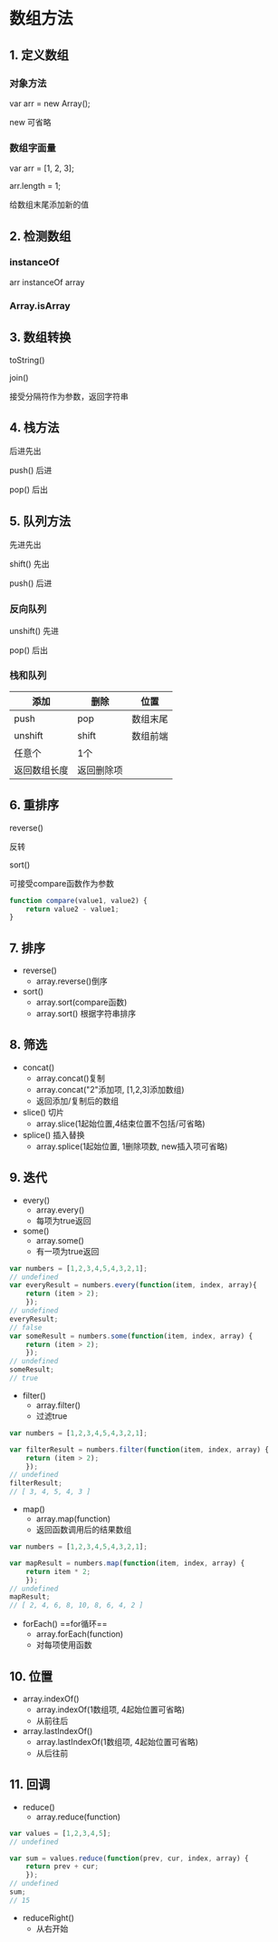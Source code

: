 # 数组方法

## 1. 定义数组

### 对象方法

var arr = new Array();

new 可省略

### 数组字面量

var arr = [1, 2, 3];

arr.length = 1;

给数组末尾添加新的值

## 2. 检测数组

### instanceOf

arr instanceOf array

### Array.isArray 

## 3. 数组转换

toString()

join()

接受分隔符作为参数，返回字符串

## 4. 栈方法

后进先出

push() 后进

pop() 后出

## 5. 队列方法

先进先出

shift() 先出

push() 后进

### 反向队列

unshift() 先进

pop() 后出

### 栈和队列

| 添加         | 删除       | 位置     |
| ------------ | ---------- | -------- |
| push         | pop        | 数组末尾 |
| unshift      | shift      | 数组前端 |
| 任意个       | 1个        |          |
| 返回数组长度 | 返回删除项 |          |



## 6. 重排序

reverse()

反转

sort()

可接受compare函数作为参数

```js
function compare(value1, value2) {
    return value2 - value1;
}
```


## 7. 排序

- reverse()
    - array.reverse()倒序
- sort()
    - array.sort(compare函数)
    - array.sort() 根据字符串排序

## 8. 筛选

- concat()
    - array.concat()复制
    - array.concat("2"添加项, [1,2,3]添加数组)
    - 返回添加/复制后的数组
- slice() 切片
    - array.slice(1起始位置,4结束位置不包括/可省略) 
- splice() 插入替换
    - array.splice(1起始位置, 1删除项数, new插入项可省略)


## 9. 迭代

- every() 
    - array.every() 
    - 每项为true返回
- some()
    - array.some()
    - 有一项为true返回

```javascript
var numbers = [1,2,3,4,5,4,3,2,1];
// undefined
var everyResult = numbers.every(function(item, index, array){
    return (item > 2);
    });
// undefined
everyResult;
// false
var someResult = numbers.some(function(item, index, array) {
    return (item > 2);
    });
// undefined
someResult;
// true
```


- filter()
    - array.filter()
    - 过滤true

```js
var numbers = [1,2,3,4,5,4,3,2,1];

var filterResult = numbers.filter(function(item, index, array) {
    return (item > 2);
    });
// undefined
filterResult;
// [ 3, 4, 5, 4, 3 ]
```


- map()
    - array.map(function)
    - 返回函数调用后的结果数组

```js
var numbers = [1,2,3,4,5,4,3,2,1];

var mapResult = numbers.map(function(item, index, array) {
    return item * 2;
    });
// undefined
mapResult;
// [ 2, 4, 6, 8, 10, 8, 6, 4, 2 ]
```

- forEach() ==for循环==
    - array.forEach(function)
    - 对每项使用函数


## 10. 位置

- array.indexOf()
    - array.indexOf(1数组项, 4起始位置可省略)
    - 从前往后
- array.lastIndexOf()
    - array.lastIndexOf(1数组项, 4起始位置可省略)
    - 从后往前



## 11. 回调

- reduce()
    - array.reduce(function)

```js
var values = [1,2,3,4,5];
// undefined

var sum = values.reduce(function(prev, cur, index, array) {
    return prev + cur;
    });
// undefined
sum;
// 15
```

- reduceRight()
    - 从右开始